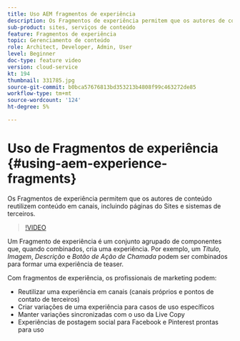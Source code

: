 ```yaml
---
title: Uso AEM fragmentos de experiência
description: Os Fragmentos de experiência permitem que os autores de conteúdo reutilizem conteúdo em canais, incluindo páginas do Sites e sistemas de terceiros.
sub-product: sites, serviços de conteúdo
feature: Fragmentos de experiência
topic: Gerenciamento de conteúdo
role: Architect, Developer, Admin, User
level: Beginner
doc-type: feature video
version: cloud-service
kt: 194
thumbnail: 331785.jpg
source-git-commit: b0bca57676813bd353213b4808f99c463272de85
workflow-type: tm+mt
source-wordcount: '124'
ht-degree: 5%

---
```



# Uso de Fragmentos de experiência {#using-aem-experience-fragments}

Os Fragmentos de experiência permitem que os autores de conteúdo reutilizem conteúdo em canais, incluindo páginas do Sites e sistemas de terceiros.

>[!VIDEO](https://video.tv.adobe.com/v/331785/?quality=12&learn=on)

Um Fragmento de experiência é um conjunto agrupado de componentes que, quando combinados, cria uma experiência. Por exemplo, um *Título*, *Imagem*, *Descrição* e *Botão de Ação de Chamada* podem ser combinados para formar uma experiência de teaser.

Com fragmentos de experiência, os profissionais de marketing podem:

* Reutilizar uma experiência em canais (canais próprios e pontos de contato de terceiros)
* Criar variações de uma experiência para casos de uso específicos
* Manter variações sincronizadas com o uso da Live Copy
* Experiências de postagem social para Facebook e Pinterest prontas para uso
